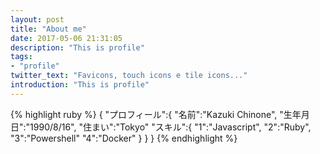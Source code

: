 ```yaml
---
layout: post
title: "About me"
date: 2017-05-06 21:31:05
description: "This is profile"
tags:
- "profile"
twitter_text: "Favicons, touch icons e tile icons..."
introduction: "This is profile"
---
```


{% highlight ruby %}
{
  "プロフィール":{ 
    "名前":"Kazuki Chinone", 
    "生年月日":"1990/8/16", 
    "住まい":"Tokyo" 
    "スキル":{
      "1":"Javascript",
      "2":"Ruby",
      "3":"Powershell"
      "4":"Docker"
    }
  }
}
{% endhighlight %}